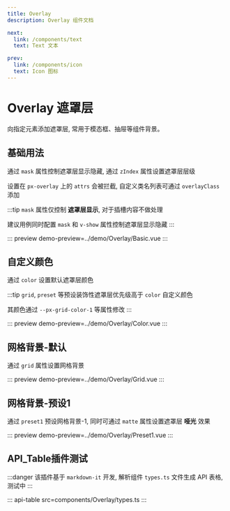 ```yaml
---
title: Overlay
description: Overlay 组件文档

next:
  link: /components/text
  text: Text 文本

prev:
  link: /components/icon
  text: Icon 图标
---
```


# Overlay 遮罩层

向指定元素添加遮罩层, 常用于模态框、抽屉等组件背景。

## 基础用法

通过 `mask` 属性控制遮罩层显示隐藏, 通过 `zIndex` 属性设置遮罩层层级

设置在 `px-overlay` 上的 `attrs` 会被拦截, 自定义类名列表可通过 `overlayClass` 添加

:::tip
`mask` 属性仅控制 **遮罩层显示**, 对于插槽内容不做处理

建议用例同时配置 `mask` 和 `v-show` 属性控制遮罩层显示隐藏
:::

::: preview
demo-preview=../demo/Overlay/Basic.vue
:::

## 自定义颜色

通过 `color` 设置默认遮罩层颜色

:::tip
`grid`, `preset` 等预设装饰性遮罩层优先级高于 `color` 自定义颜色

其颜色通过 `--px-grid-color-1` 等属性修改
:::

::: preview
demo-preview=../demo/Overlay/Color.vue
:::

## 网格背景-默认

通过 `grid` 属性设置网格背景

::: preview
demo-preview=../demo/Overlay/Grid.vue
:::

## 网格背景-预设1

通过 `preset1` 预设网格背景-1, 同时可通过 `matte` 属性设置遮罩层 **哑光** 效果

::: preview
demo-preview=../demo/Overlay/Preset1.vue
:::


## API_Table插件测试

:::danger
该插件基于 `markdown-it` 开发, 解析组件 `types.ts` 文件生成 API 表格, 测试中
:::

::: api-table src=components/Overlay/types.ts
:::